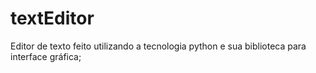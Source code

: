 # textEditor
Editor de texto feito utilizando a tecnologia python e sua biblioteca para interface gráfica;
